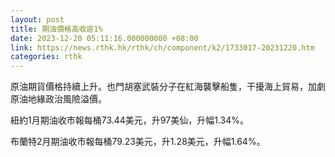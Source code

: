 ```yaml
---
layout: post
title: 期油價格高收逾1%
date: 2023-12-20 05:11:16.000000000 +08:00
link: https://news.rthk.hk/rthk/ch/component/k2/1733017-20231220.htm
categories: rthk
---
```


原油期貨價格持續上升。也門胡塞武裝分子在紅海襲擊船隻，干擾海上貿易，加劇原油地緣政治風險溢價。

紐約1月期油收市報每桶73.44美元，升97美仙，升幅1.34%。

布蘭特2月期油收市報每桶79.23美元，升1.28美元，升幅1.64%。
